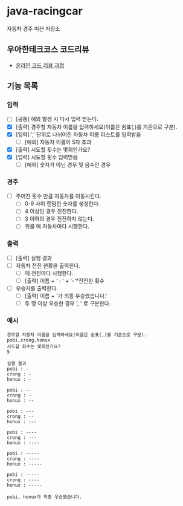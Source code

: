 # java-racingcar

자동차 경주 미션 저장소

## 우아한테크코스 코드리뷰

- [온라인 코드 리뷰 과정](https://github.com/woowacourse/woowacourse-docs/blob/master/maincourse/README.md)

## 기능 목록

### 입력

- [ ] [공통] 예외 발생 시 다시 입력 받는다.
- [x] [출력] 경주할 자동차 이름을 입력하세요(이름은 쉼표(,)를 기준으로 구분).
- [x] [입력] ',' 단위로 나뉘어진 자동차 이름 리스트를 입력받음
  - [ ] [예외] 자동차 이름이 5자 초과
- [x] [출력] 시도할 횟수는 몇회인가요?
- [x] [입력] 시도할 횟수 입력받음
  - [ ] [예외] 숫자가 아닌 경우 및 음수인 경우

### 경주

- [ ] 주어진 횟수 만큼 자동차를 이동시킨다.
  - [ ] 0-9 사이 랜덤한 숫자를 생성한다.
  - [ ] 4 이상인 경우 전진한다.
  - [ ] 3 이하의 경우 전진하지 않는다.
  - [ ] 위를 매 자동차마다 시행한다.

### 출력

- [ ] [출력] 실행 결과
- [ ] 자동차 전진 현황을 출력한다.
  - [ ] 매 전진마다 시행한다.
  - [ ] [출력] 이름 + ' : ' + '-'*전진한 횟수
- [ ] 우승자를 출력한다.
  - [ ] [출력] 이름 + '가 최종 우승했습니다.'
  - [ ] 두 명 이상 우승한 경우 ', ' 로 구분한다.

### 예시

```
경주할 자동차 이름을 입력하세요(이름은 쉼표(,)를 기준으로 구분).
pobi,crong,honux
시도할 회수는 몇회인가요?
5

실행 결과
pobi : -
crong : -
honux : -

pobi : --
crong : -
honux : --

pobi : ---
crong : --
honux : ---

pobi : ----
crong : ---
honux : ----

pobi : -----
crong : ----
honux : -----

pobi : -----
crong : ----
honux : -----

pobi, honux가 최종 우승했습니다.
```